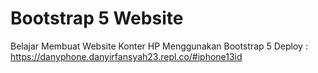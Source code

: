 # Bootstrap 5 Website
Belajar Membuat Website Konter HP Menggunakan Bootstrap 5
Deploy : 
https://danyphone.danyirfansyah23.repl.co/#iphone13id
